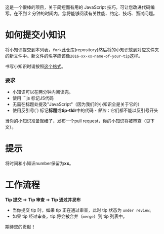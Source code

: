 这是一个很棒的项目，关于简短而有用的 JavaScript 技巧，可让您改进代码编写。在不到 2 分钟的时间内，您将能够阅读有关性能、约定、技巧、面试问题。

# 如何提交小知识

将小知识提交到本列表，`fork`此仓库(repository)然后将的小知识放到对应文件夹的新文件中。新文件的名字应该像`2016-xx-xx-name-of-your-tip`这样。

书写小知识时请按照[这个格式](https://github.com/lh1159689533/JSTips/blob/main/POST_TEMPLATE.md)。

### 要求
- 小知识可以在两分钟内阅读完。
- 使用 ```js 标记JS代码
- 无需在标题处提及"JavaScript"（因为我们的小知识全是关于它的）
- 使用反引号(`) 标记**标题**或**tip-tldr**中的代码 ‐ _警告_：它们都不能以反引号开头

当你的小知识准备就绪了，发布一个pull request，你的小知识将被审查（见下文）。

# 提示

将时间和小知识number保留为**xx**。

# 工作流程

**Tip 提交** ⇒ **Tip 审查** ⇒ **Tip 通过并发布**

- 当你提交 tip 时，如果 tip 正在通过审查，此时 tip 状态为 `under review`。
- 如果 tip 经过审查，tip 将会被合并（`merge`）到 tip 列表中。

期待您的贡献！
